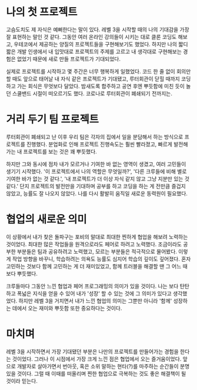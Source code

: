 # 나의 첫 프로젝트

고슴도치도 제 자식은 예뻐한다는 말이 있다. 레벨 3을 시작할 때의 나의 기대감을 가장 잘 표현하는 말인 것 같다.
그동안 여러 온라인 강의들이 시키는 대로 클론 코딩도 해보고, 우테코에서 제공하는 양질의 프로젝트들을 구현해보기도 했었다.
하지만 나의 짧디짧은 개발 인생에서 내 입맛대로 프로젝트의 주제를 고르고 내 생각대로 구현해보는 경험은 없었기 때문에 새로 만들 프로젝트가 기대되었다.

실제로 프로젝트를 시작하고 몇 주간은 너무 행복하게 일했었다.
코드 한 줄 없이 회의만 할 때도 앞으로 태어날 내 자식 같은 프로젝트가 기대됐고, 루터회관이 닫힐 때까지 코딩하고 가는 회식은 무엇보다 달았다.
밤새도록 합주하고 공연 후엔 뿌듯함에 미친 듯이 놀던 스쿨밴드 시절이 떠오르기도 했다.
코로나로 루터회관이 폐쇄되기 전까지는.

# 거리 두기 팀 프로젝트

루터회관이 폐쇄되고 난 이후 우리 팀은 각자의 집에서 일을 분담해서 하는 방식으로 프로젝트를 진행했다.
분업화로 인해 프로젝트 진행속도는 훨씬 빨라졌고, 빠르게 발전해가는 내 프로젝트를 보는 것은 꽤 뿌듯했다.

하지만 그와 동시에 점차 내가 모르거나 기여한 바 없는 영역이 생겼고, 여러 고민들이 생기기 시작했다.
'이 프로젝트에서 나의 역할은 무엇일까?', '다른 크루들에 비해 별로 기여한 바가 없는 것 같다.', '내 프로젝트가 더 이상 자식 같지 않고 그냥 지분만 있는 것 같다.'
단지 프로젝트의 발전만을 기대하며 공부를 하고 코딩을 하는 게 전만큼 즐겁지 않았고, 능률도 잘 나오지 않았다.
나를 다시 활발히 움직일 새로운 동력원이 필요했다.

# 협업의 새로운 의미

이 상황에서 내가 찾은 돌파구는 포비의 말대로 최대한 찐하게 협업을 해보려 노력하는 것이었다.
최대한 많은 작업들을 원격으로라도 페어로 하려고 노력했다. 조금이라도 공부한 부분들은 팀과 공유하려고 노력했고, 모르는 부분들은 적극적으로 물어봤다.
이렇게 작업 방향을 바꾸니, 학습하려는 의욕도 능률도 심지어 학습의 깊이도 깊어졌다.
혼자 고민하는 것보다 함께 고민하는 게 더 재미있었고, 함께 트러블을 해결할 땐 그 어느 때보다 뿌듯했다.

크루들마다 그동안 느낀 협업과 페어 프로그래밍의 의미가 있을 것이다.
나는 보다 탄탄하고 폭넓은 지식을 얻을 수 있어 내가 '성장' 할 수 있는 것에 그 의미가 있다고 생각했었다.
하지만 레벨 3을 거치면서 내가 느낀 협업의 의미는 그뿐만 아니라 '함께' 성장하는 데에서 오는 재미와 뿌듯함 또한 중요하다는 것이다.

# 마치며

레벨 3을 시작하면서 가장 기대됐던 부분은 나만의 프로젝트를 만들어가는 경험을 한다는 것이었다.
그러나 이 시점에서 가장 크게 느낀 점은 협업에서 오는 즐거움이었다.
앞으로 개발자로 살아가면서 번아웃, 혹은 소위 말하는 현타(?)를 마주하는 순간들이 분명 있을 것이다.
그럴 때 이때를 떠올리며 찐한 협업으로 극복하는 것도 좋은 해결책이 될 것이라 믿는다.